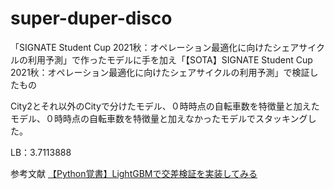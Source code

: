 # super-duper-disco

「SIGNATE Student Cup 2021秋：オペレーション最適化に向けたシェアサイクルの利用予測」で作ったモデルに手を加え「【SOTA】SIGNATE Student Cup 2021秋：オペレーション最適化に向けたシェアサイクルの利用予測」で検証したもの

City2とそれ以外のCityで分けたモデル、０時時点の自転車数を特徴量と加えたモデル、０時時点の自転車数を特徴量と加えなかったモデルでスタッキングした。

LB：3.7113888

参考文献
[【Python覚書】LightGBMで交差検証を実装してみる](https://potesara-tips.com/lightgbm-k-fold-cross-validation/)
